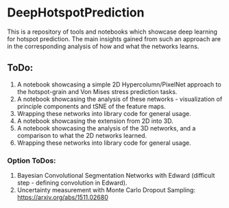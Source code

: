 # DeepHotspotPrediction

This is a repository of tools and notebooks which showcase deep learning for hotspot prediction.
The main insights gained from such an approach are in the corresponding analysis of how and what the networks learns.

## ToDo:
1. A notebook showcasing a simple 2D Hypercolumn/PixelNet approach to the hotspot-grain and Von Mises stress prediction tasks.
2. A notebook showcasing the analysis of these networks - visualization of principle components and tSNE of the feature maps.
3. Wrapping these networks into library code for general usage.
4. A notebook showcasing the extension from 2D into 3D.
5. A notebook showcasing the analysis of the 3D networks, and a comparison to what the 2D networks learned.
6. Wrapping these networks into library code for general usage.

### Option ToDos:
1. Bayesian Convolutional Segmentation Networks with Edward (difficult step - defining convolution in Edward).
2. Uncertainty measurement with Monte Carlo Dropout Sampling: https://arxiv.org/abs/1511.02680
